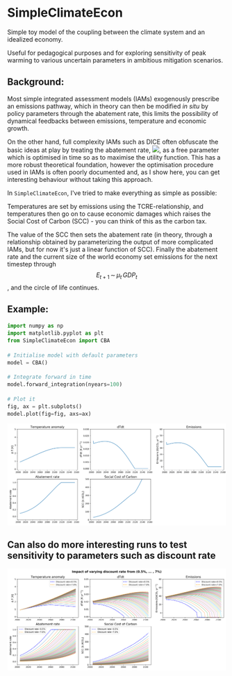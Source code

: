 # SimpleClimateEcon
Simple toy model of the coupling between the climate system and an idealized economy.

Useful for pedagogical purposes and for exploring sensitivity of peak warming to various uncertain parameters in ambitious mitigation scenarios.

## Background:
Most simple integrated assessment models (IAMs) exogenously prescribe an emissions pathway, which in theory can then be modified *in situ* by policy parameters through the abatement rate, this limits the possibility of dynamical feedbacks between emissions, temperature and economic growth. 

On the other hand, full complexity IAMs such as DICE often obfuscate the basic ideas at play by treating the abatement rate, <img src="https://render.githubusercontent.com/render/math?math=\mu_{t}">, as a free parameter which is optimised in time so as to maximise the utility function. This has a more robust theoretical foundation, however the optimisation procedure used in IAMs is often poorly documented and, as I show here, you can get interesting behaviour without taking this approach.

In `SimpleClimateEcon`, I've tried to make everything as simple as possible: 

Temperatures are set by emissions using the TCRE-relationship, and temperatures then go on to cause economic damages which raises the Social Cost of Carbon (SCC) - you can think of this as the carbon tax. 

The value of the SCC then sets the abatement rate (in theory, through a relationship obtained by parameterizing the output of more complicated IAMs, but for now it's just a linear function of SCC). Finally the abatement rate and the current size of the world economy set emissions for the next timestep through $$E_{t+1} \, \sim \, \mu_{t} \, GDP_{t}$$, and the circle of life continues. 

## Example:

```python
import numpy as np
import matplotlib.pyplot as plt
from SimpleClimateEcon import CBA

# Initialise model with default parameters
model = CBA()

# Integrate forward in time
model.forward_integration(nyears=100)

# Plot it
fig, ax = plt.subplots()
model.plot(fig=fig, axs=ax)
```
![Figure](Example_figure.png)

## Can also do more interesting runs to test sensitivity to parameters such as discount rate
![Impact of varying the discount rate in the model](varying_discount_rate.png)
